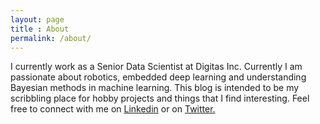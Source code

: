 ```yaml
---
layout: page
title : About
permalink: /about/
---
```



<div class="manual-content">


I currently work as a Senior Data Scientist at Digitas Inc. Currently I am passionate about robotics, embedded deep learning and understanding Bayesian methods in machine learning.
This blog is intended to be my scribbling place for hobby projects and things that I find interesting.
Feel free to connect with me on <a href="https://in.linkedin.com/in/srjit">Linkedin</a> or on <a href="https://twitter.com/srjit_">Twitter.</a> 


</div>

